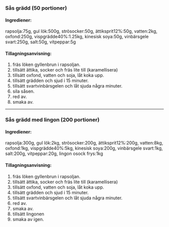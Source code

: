 ### Sås grädd (50 portioner)
#### Ingrediener:
rapsolja:75g, gul lök:500g, strösocker:50g, ättiksprit12%:50g, vatten:2kg, oxfond:250g, vispgrädde40%:1.25kg, kinesisk soya:50g, vinbärsgele svart:250g, salt:50g, vitpeppar:5g

#### Tillagningsanvisning:
1. fräs löken gyllenbrun i rapsoljan.
2. tillsätt ättika, socker och fräs lite till (karamellisera)
3. tillsätt oxfond, vatten och soja, låt koka upp.
4. tillsätt grädden och sjud i 15 minuter.
5. tillsätt svartvinbärsgelen och låt sjuda några minuter.
6. sila såsen.
7. red av.
8. smaka av.


--------
### Sås grädd med lingon (200 portioner)
#### Ingrediener:
rapsolja:300g, gul lök:2kg, strösocker:200g, ättiksprit12%:200g, vatten:8kg, oxfond:1kg, vispgrädde40%:5kg, kinesisk soya:200g, vinbärsgele svart:1kg, salt:200g, vitpeppar:20g, lingon osock frys:1kg

#### Tillagningsanvisning:
1. fräs löken gyllenbrun i rapsoljan.
2. tillsätt ättika, socker och fräs lite till (karamellisera)
3. tillsätt oxfond, vatten och soja, låt koka upp.
4. tillsätt grädden och sjud i 15 minuter.
5. tillsätt svartvinbärsgelen och låt sjuda några minuter.
6. red av.
7. smaka av.
8. tillsätt lingonen
9. smaka av igen.
